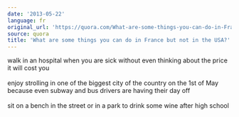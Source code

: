 ```yaml
---
date: '2013-05-22'
language: fr
original_url: 'https://quora.com/What-are-some-things-you-can-do-in-France-but-not-in-the-USA/answer/Clément-Renaud'
source: quora
title: 'What are some things you can do in France but not in the USA?'
---
```


walk in an hospital when you are sick without even thinking about the
price it will cost you\
\
enjoy strolling in one of the biggest city of the country on the 1st of
May because even subway and bus drivers are having their day off\
\
sit on a bench in the street or in a park to drink some wine after high
school
